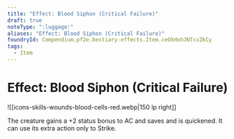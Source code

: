 ```yaml
---
title: "Effect: Blood Siphon (Critical Failure)"
draft: true
noteType: ":luggage:"
aliases: "Effect: Blood Siphon (Critical Failure)"
foundryId: Compendium.pf2e.bestiary-effects.Item.ceOkHxhJNTcvZkCy
tags:
  - Item
---
```


# Effect: Blood Siphon (Critical Failure)
![[icons-skills-wounds-blood-cells-red.webp|150 lp right]]

The creature gains a +2 status bonus to AC and saves and is quickened. It can use its extra action only to Strike.

